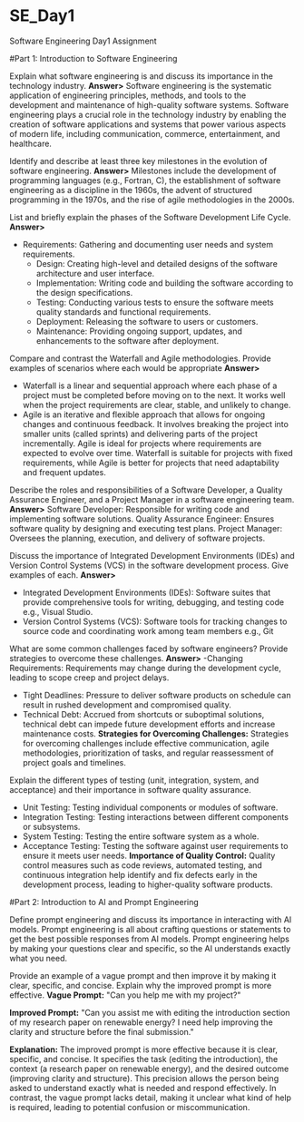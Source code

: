 # SE_Day1
Software Engineering Day1 Assignment

#Part 1: Introduction to Software Engineering

Explain what software engineering is and discuss its importance in the technology industry.
**Answer>** Software engineering is the systematic application of engineering principles, methods, and tools to the development and maintenance of high-quality software systems.
Software engineering plays a crucial role in the technology industry by enabling the creation of software applications and systems that power various aspects of modern life, including communication, commerce, entertainment, and healthcare.


Identify and describe at least three key milestones in the evolution of software engineering.
**Answer>** Milestones include the development of programming languages (e.g., Fortran, C), the establishment of software engineering as a discipline in the 1960s, the advent of structured programming in the 1970s, and the rise of agile methodologies in the 2000s.


List and briefly explain the phases of the Software Development Life Cycle.
**Answer>** 
- Requirements: Gathering and documenting user needs and system requirements.
  - Design: Creating high-level and detailed designs of the software architecture and user interface.
  - Implementation: Writing code and building the software according to the design specifications.
  - Testing: Conducting various tests to ensure the software meets quality standards and functional requirements.
  - Deployment: Releasing the software to users or customers.
  - Maintenance: Providing ongoing support, updates, and enhancements to the software after deployment.



Compare and contrast the Waterfall and Agile methodologies. Provide examples of scenarios where each would be appropriate
**Answer>**
- Waterfall is a linear and sequential approach where each phase of a project must be completed before moving on to the next. It works well when the project requirements are clear, stable, and unlikely to change.
- Agile is an iterative and flexible approach that allows for ongoing changes and continuous feedback. It involves breaking the project into smaller units (called sprints) and delivering parts of the project incrementally. Agile is ideal for projects where requirements are expected to evolve over time.
Waterfall is suitable for projects with fixed requirements, while Agile is better for projects that need adaptability and frequent updates.


Describe the roles and responsibilities of a Software Developer, a Quality Assurance Engineer, and a Project Manager in a software engineering team.
**Answer>**
Software Developer: Responsible for writing code and implementing software solutions.
Quality Assurance Engineer: Ensures software quality by designing and executing test plans.
Project Manager: Oversees the planning, execution, and delivery of software projects.


Discuss the importance of Integrated Development Environments (IDEs) and Version Control Systems (VCS) in the software development process. Give examples of each.
**Answer>**
- Integrated Development Environments (IDEs): Software suites that provide comprehensive tools for writing, debugging, and testing code e.g., Visual Studio.
- Version Control Systems (VCS): Software tools for tracking changes to source code and coordinating work among team members e.g., Git


What are some common challenges faced by software engineers? Provide strategies to overcome these challenges.
**Answer>**
 -Changing Requirements: Requirements may change during the development cycle, leading to scope creep and project delays.
 - Tight Deadlines: Pressure to deliver software products on schedule can result in rushed development and compromised quality.
 - Technical Debt: Accrued from shortcuts or suboptimal solutions, technical debt can impede future development efforts and increase maintenance costs.
**Strategies for Overcoming Challenges:** Strategies for overcoming challenges include effective communication, agile methodologies, prioritization of tasks, and regular reassessment of project goals and timelines.


Explain the different types of testing (unit, integration, system, and acceptance) and their importance in software quality assurance.
- Unit Testing: Testing individual components or modules of software.
- Integration Testing: Testing interactions between different components or subsystems.
- System Testing: Testing the entire software system as a whole.
- Acceptance Testing: Testing the software against user requirements to ensure it meets user needs.
**Importance of Quality Control:** Quality control measures such as code reviews, automated testing, and continuous integration help identify and fix defects early in the development process, leading to higher-quality software products.


#Part 2: Introduction to AI and Prompt Engineering


Define prompt engineering and discuss its importance in interacting with AI models.
Prompt engineering is all about crafting questions or statements to get the best possible responses from AI models. 
Prompt engineering helps by making your questions clear and specific, so the AI understands exactly what you need.


Provide an example of a vague prompt and then improve it by making it clear, specific, and concise. Explain why the improved prompt is more effective.
**Vague Prompt:**
"Can you help me with my project?"

**Improved Prompt:**
"Can you assist me with editing the introduction section of my research paper on renewable energy? I need help improving the clarity and structure before the final submission."

**Explanation:**
The improved prompt is more effective because it is clear, specific, and concise. It specifies the task (editing the introduction), the context (a research paper on renewable energy), and the desired outcome (improving clarity and structure). This precision allows the person being asked to understand exactly what is needed and respond effectively. In contrast, the vague prompt lacks detail, making it unclear what kind of help is required, leading to potential confusion or miscommunication.
